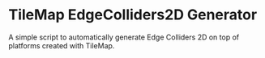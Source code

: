 # TileMap EdgeColliders2D Generator
A simple script to automatically generate Edge Colliders 2D on top of platforms created with TileMap.

